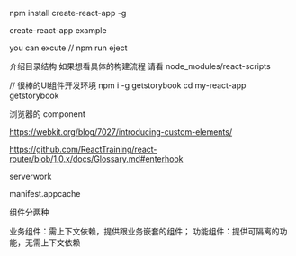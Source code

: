 

npm install create-react-app -g

create-react-app example

you can excute
//
npm run eject

介绍目录结构 如果想看具体的构建流程 请看 node_modules/react-scripts

// 很棒的UI组件开发环境
npm i -g getstorybook
cd my-react-app
getstorybook


浏览器的 component

https://webkit.org/blog/7027/introducing-custom-elements/

https://github.com/ReactTraining/react-router/blob/1.0.x/docs/Glossary.md#enterhook


serverwork

manifest.appcache

组件分两种

  业务组件：需上下文依赖，提供跟业务嵌套的组件；
  功能组件：提供可隔离的功能，无需上下文依赖